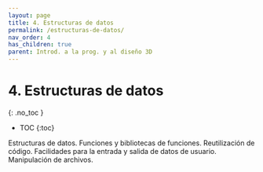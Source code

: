 ```yaml
---
layout: page
title: 4. Estructuras de datos
permalink: /estructuras-de-datos/
nav_order: 4
has_children: true
parent: Introd. a la prog. y al diseño 3D
---
```


# 4. Estructuras de datos
{: .no_toc }

- TOC
{:toc}

 Estructuras de datos. Funciones y bibliotecas de funciones. Reutilización de código. Facilidades para la entrada y salida de datos de usuario. Manipulación de archivos.
